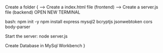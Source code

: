 Create a folder {
--> Create a index.html file (frontend)
--> Create a server.js file (backend)
OPEN NEW TERMINAL

bash:
npm init -y
npm install express mysql2 bcryptjs jsonwebtoken cors body-parser

Start the server:
 node server.js

 Create Database in  MySql Workbench 
}
